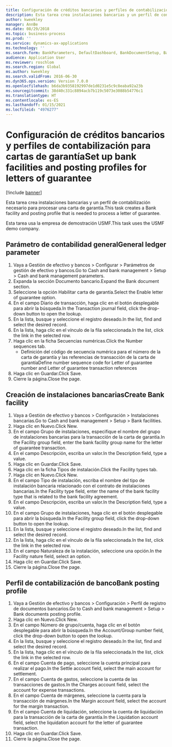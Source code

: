 ```yaml
---
title: Configuración de créditos bancarios y perfiles de contabilización para cartas de garantía
description: Esta tarea crea instalaciones bancarias y un perfil de contabilización necesario para procesar una carta de garantía.
author: kweekley
manager: AnnBe
ms.date: 08/29/2018
ms.topic: business-process
ms.prod: ''
ms.service: dynamics-ax-applications
ms.technology: ''
ms.search.form: BankParameters, DefaultDashboard, BankDocumentSetup, BankDocumentPosting
audience: Application User
ms.reviewer: roschlom
ms.search.region: Global
ms.author: kweekley
ms.search.validFrom: 2016-06-30
ms.dyn365.ops.version: Version 7.0.0
ms.openlocfilehash: b6da3b9358192997de1d0231e5c9c8eaba92a23b
ms.sourcegitcommit: 38d40c331c8894acb7b119c5073e3088b54776c1
ms.translationtype: HT
ms.contentlocale: es-ES
ms.lasthandoff: 01/15/2021
ms.locfileid: "4976277"
---
```

# <a name="set-up-bank-facilities-and-posting-profiles-for-letters-of-guarantee"></a><span data-ttu-id="468ff-103">Configuración de créditos bancarios y perfiles de contabilización para cartas de garantía</span><span class="sxs-lookup"><span data-stu-id="468ff-103">Set up bank facilities and posting profiles for letters of guarantee</span></span>

[!include [banner](../../includes/banner.md)]

<span data-ttu-id="468ff-104">Esta tarea crea instalaciones bancarias y un perfil de contabilización necesario para procesar una carta de garantía.</span><span class="sxs-lookup"><span data-stu-id="468ff-104">This task creates a Bank facility and posting profile that is needed to process a letter of guarantee.</span></span>



<span data-ttu-id="468ff-105">Esta tarea usa la empresa de demostración USMF.</span><span class="sxs-lookup"><span data-stu-id="468ff-105">This task uses the USMF demo company.</span></span> 




## <a name="general-ledger-parameter"></a><span data-ttu-id="468ff-106">Parámetro de contabilidad general</span><span class="sxs-lookup"><span data-stu-id="468ff-106">General ledger parameter</span></span>
1. <span data-ttu-id="468ff-107">Vaya a Gestión de efectivo y bancos > Configurar > Parámetros de gestión de efectivo y bancos.</span><span class="sxs-lookup"><span data-stu-id="468ff-107">Go to Cash and bank management > Setup > Cash and bank management parameters.</span></span>
2. <span data-ttu-id="468ff-108">Expanda la sección Documento bancario.</span><span class="sxs-lookup"><span data-stu-id="468ff-108">Expand the Bank document section.</span></span>
3. <span data-ttu-id="468ff-109">Seleccione la opción Habilitar carta de garantía.</span><span class="sxs-lookup"><span data-stu-id="468ff-109">Select the Enable letter of guarantee option.</span></span>
4. <span data-ttu-id="468ff-110">En el campo Diario de transacción, haga clic en el botón desplegable para abrir la búsqueda.</span><span class="sxs-lookup"><span data-stu-id="468ff-110">In the Transaction journal field, click the drop-down button to open the lookup.</span></span>
5. <span data-ttu-id="468ff-111">En la lista, busque y seleccione el registro deseado.</span><span class="sxs-lookup"><span data-stu-id="468ff-111">In the list, find and select the desired record.</span></span>
6. <span data-ttu-id="468ff-112">En la lista, haga clic en el vínculo de la fila seleccionada.</span><span class="sxs-lookup"><span data-stu-id="468ff-112">In the list, click the link in the selected row.</span></span>
7. <span data-ttu-id="468ff-113">Haga clic en la ficha Secuencias numéricas.</span><span class="sxs-lookup"><span data-stu-id="468ff-113">Click the Number sequences tab.</span></span>
    * <span data-ttu-id="468ff-114">Definición del código de secuencia numérica para el número de la carta de garantía y las referencias de transacción de la carta de garantía</span><span class="sxs-lookup"><span data-stu-id="468ff-114">Define number sequence code for Letter of guarantee number and Letter of guarantee transaction references</span></span>  
8. <span data-ttu-id="468ff-115">Haga clic en Guardar.</span><span class="sxs-lookup"><span data-stu-id="468ff-115">Click Save.</span></span>
9. <span data-ttu-id="468ff-116">Cierre la página.</span><span class="sxs-lookup"><span data-stu-id="468ff-116">Close the page.</span></span>

## <a name="create-bank-facility"></a><span data-ttu-id="468ff-117">Creación de instalaciones bancarias</span><span class="sxs-lookup"><span data-stu-id="468ff-117">Create Bank facility</span></span>
1. <span data-ttu-id="468ff-118">Vaya a Gestión de efectivo y bancos > Configuración > Instalaciones bancarias.</span><span class="sxs-lookup"><span data-stu-id="468ff-118">Go to Cash and bank management > Setup > Bank facilities.</span></span>
2. <span data-ttu-id="468ff-119">Haga clic en Nuevo.</span><span class="sxs-lookup"><span data-stu-id="468ff-119">Click New.</span></span>
3. <span data-ttu-id="468ff-120">En el campo Grupo de instalaciones, especifique el nombre del grupo de instalaciones bancarias para la transacción de la carta de garantía.</span><span class="sxs-lookup"><span data-stu-id="468ff-120">In the Facility group field, enter the bank facility group name for the letter of guarantee transaction.</span></span>
4. <span data-ttu-id="468ff-121">En el campo Descripción, escriba un valor.</span><span class="sxs-lookup"><span data-stu-id="468ff-121">In the Description field, type a value.</span></span>
5. <span data-ttu-id="468ff-122">Haga clic en Guardar.</span><span class="sxs-lookup"><span data-stu-id="468ff-122">Click Save.</span></span>
6. <span data-ttu-id="468ff-123">Haga clic en la ficha Tipos de instalación.</span><span class="sxs-lookup"><span data-stu-id="468ff-123">Click the Facility types tab.</span></span>
7. <span data-ttu-id="468ff-124">Haga clic en Nuevo.</span><span class="sxs-lookup"><span data-stu-id="468ff-124">Click New.</span></span>
8. <span data-ttu-id="468ff-125">En el campo Tipo de instalación, escriba el nombre del tipo de instalación bancaria relacionado con el contrato de instalaciones bancarias.</span><span class="sxs-lookup"><span data-stu-id="468ff-125">In the Facility type field, enter the name of the bank facility type that is related to the bank facility agreement.</span></span>
9. <span data-ttu-id="468ff-126">En el campo Descripción, escriba un valor.</span><span class="sxs-lookup"><span data-stu-id="468ff-126">In the Description field, type a value.</span></span>
10. <span data-ttu-id="468ff-127">En el campo Grupo de instalaciones, haga clic en el botón desplegable para abrir la búsqueda.</span><span class="sxs-lookup"><span data-stu-id="468ff-127">In the Facility group field, click the drop-down button to open the lookup.</span></span>
11. <span data-ttu-id="468ff-128">En la lista, busque y seleccione el registro deseado.</span><span class="sxs-lookup"><span data-stu-id="468ff-128">In the list, find and select the desired record.</span></span>
12. <span data-ttu-id="468ff-129">En la lista, haga clic en el vínculo de la fila seleccionada.</span><span class="sxs-lookup"><span data-stu-id="468ff-129">In the list, click the link in the selected row.</span></span>
13. <span data-ttu-id="468ff-130">En el campo Naturaleza de la instalación, seleccione una opción.</span><span class="sxs-lookup"><span data-stu-id="468ff-130">In the Facility nature field, select an option.</span></span>
14. <span data-ttu-id="468ff-131">Haga clic en Guardar.</span><span class="sxs-lookup"><span data-stu-id="468ff-131">Click Save.</span></span>
15. <span data-ttu-id="468ff-132">Cierre la página.</span><span class="sxs-lookup"><span data-stu-id="468ff-132">Close the page.</span></span>

## <a name="bank-posting-profile"></a><span data-ttu-id="468ff-133">Perfil de contabilización de banco</span><span class="sxs-lookup"><span data-stu-id="468ff-133">Bank posting profile</span></span>
1. <span data-ttu-id="468ff-134">Vaya a Gestión de efectivo y bancos > Configuración > Perfil de registro de documentos bancarios.</span><span class="sxs-lookup"><span data-stu-id="468ff-134">Go to Cash and bank management > Setup > Bank documents posting profile.</span></span>
2. <span data-ttu-id="468ff-135">Haga clic en Nuevo.</span><span class="sxs-lookup"><span data-stu-id="468ff-135">Click New.</span></span>
3. <span data-ttu-id="468ff-136">En el campo Número de grupo/cuenta, haga clic en el botón desplegable para abrir la búsqueda.</span><span class="sxs-lookup"><span data-stu-id="468ff-136">In the Account/Group number field, click the drop-down button to open the lookup.</span></span>
4. <span data-ttu-id="468ff-137">En la lista, busque y seleccione el registro deseado.</span><span class="sxs-lookup"><span data-stu-id="468ff-137">In the list, find and select the desired record.</span></span>
5. <span data-ttu-id="468ff-138">En la lista, haga clic en el vínculo de la fila seleccionada.</span><span class="sxs-lookup"><span data-stu-id="468ff-138">In the list, click the link in the selected row.</span></span>
6. <span data-ttu-id="468ff-139">En el campo Cuenta de pago, seleccione la cuenta principal para realizar el pago.</span><span class="sxs-lookup"><span data-stu-id="468ff-139">In the Settle account field, select the main account for settlement.</span></span>
7. <span data-ttu-id="468ff-140">En el campo Cuenta de gastos, seleccione la cuenta de las transacciones de gastos.</span><span class="sxs-lookup"><span data-stu-id="468ff-140">In the Charges account field, select the account for expense transactions.</span></span>
8. <span data-ttu-id="468ff-141">En el campo Cuenta de márgenes, seleccione la cuenta para la transacción de márgenes.</span><span class="sxs-lookup"><span data-stu-id="468ff-141">In the Margin account field, select the account for the margin transaction.</span></span>
9. <span data-ttu-id="468ff-142">En el campo Cuenta de liquidación, seleccione la cuenta de liquidación para la transacción de la carta de garantía.</span><span class="sxs-lookup"><span data-stu-id="468ff-142">In the Liquidation account field, select the liquidation account for the letter of guarantee transaction.</span></span> 
10. <span data-ttu-id="468ff-143">Haga clic en Guardar.</span><span class="sxs-lookup"><span data-stu-id="468ff-143">Click Save.</span></span>
11. <span data-ttu-id="468ff-144">Cierre la página.</span><span class="sxs-lookup"><span data-stu-id="468ff-144">Close the page.</span></span>

